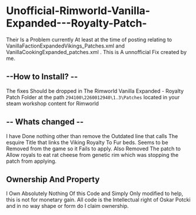 # Unofficial-Rimworld-Vanilla-Expanded---Royalty-Patch-
Their Is a Problem currently At least at the time of posting relating to VanillaFactionExpandedVikings_Patches.xml and VanillaCookingExpanded_patches.xml . This is A unnofficial Fix created by me.

--How to Install? --
--
The fixes Should be dropped in The Rimworld Vanilla Expanded - Royalty Patch Folder at the path `` 294100\2260012940\1.3\Patches `` located in your steam workshop content for Rimworld 

-- Whats changed --
--
I have Done nothing other than remove the Outdated line that calls The esquire Title that links the Viking Royalty To Fur beds. Seems to be Removed from the game so it Fails to apply. Also Removed The patch to Allow royals to eat rat cheese from genetic rim which was stopping the patch from applying.

Ownership And Property
------------------------------------
I Own Absolutely Nothing Of this Code and Simply Only modified to help, this is not for monetary gain. All code is the Intellectual right of Oskar Potcki and in no way shape or form do I claim ownership.
